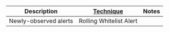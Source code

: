 | Description           | [Technique](/Detection-Techniques.md) | Notes |
| --------------------- | ------------------------------------------------------- | ----- |
| Newly-observed alerts | Rolling Whitelist Alert                                 |       |


